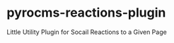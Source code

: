 pyrocms-reactions-plugin
========================

Little Utility Plugin for Socail Reactions to a Given Page
